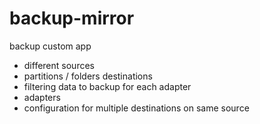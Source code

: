 # backup-mirror

backup custom app

* different sources
* partitions / folders destinations
* filtering data to backup for each adapter
* adapters
* configuration for multiple destinations on same source
